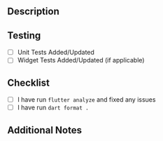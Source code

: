 ## Description

## Testing
<!-- Please describe the tests you ran to verify your changes -->
- [ ] Unit Tests Added/Updated
- [ ] Widget Tests Added/Updated (if applicable)

## Checklist
- [ ] I have run `flutter analyze` and fixed any issues
- [ ] I have run `dart format .`

## Additional Notes
<!-- Add any additional notes about the PR here --> 